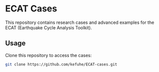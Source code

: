 # ECAT Cases

This repository contains research cases and advanced examples for the ECAT (Earthquake Cycle Analysis Toolkit).

## Usage

Clone this repository to access the cases:

```bash
git clone https://github.com/kefuhe/ECAT-cases.git
```
